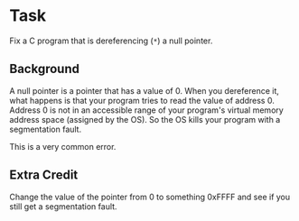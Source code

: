 # Task

Fix a C program that is dereferencing (`*`) a null pointer.


## Background

A null pointer is a pointer that has a value of 0. When you dereference it, what
happens is that your program tries to read the value of address 0. Address 0 is
not in an accessible range of your program's virtual memory address space
(assigned by the OS). So the OS kills your program with a segmentation fault.

This is a very common error.

## Extra Credit

Change the value of the pointer from 0 to something 0xFFFF and see if you still
get a segmentation fault.
